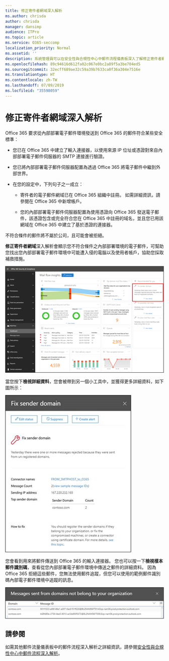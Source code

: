 ```yaml
---
title: 修正寄件者網域深入解析
ms.author: chrisda
author: chrisda
manager: dansimp
audience: ITPro
ms.topic: article
ms.service: O365-seccomp
localization_priority: Normal
ms.assetid: ''
description: 系統管理員可以在安全性與合規性中心中郵件流程儀表板深入了解修正寄件者網域深入解析。
ms.openlocfilehash: 89c94616d612fa02c067e0bc2a89f5a3be704ed5
ms.sourcegitcommit: 32ecff689ae32c59a39b7633ca0f36a304e7516e
ms.translationtype: HT
ms.contentlocale: zh-TW
ms.lasthandoff: 07/09/2019
ms.locfileid: "35598059"
---
```

# <a name="fix-sender-domain-insight"></a>修正寄件者網域深入解析

Office 365 要求從內部部署電子郵件環境發送到 Office 365 的郵件符合某些安全標準：

- 您已在 Office 365 中建立了輸入連接器，以使用來源 IP 位址或憑證對來自內部部署電子郵件伺服器的 SMTP 連接進行驗證。

- 您已將內部部署電子郵件伺服器配置為透過 Office 365 將電子郵件中繼到外部世界。

- 在您的設定中，下列句子之一成立：

  - 寄件者的電子郵件網域已在 Office 365 組織中註冊。 如需詳細資訊，請參閱在 Office 365 中新增帳戶。

  - 您的內部部署電子郵件伺服器配置為使用憑證向 Office 365 發送電子郵件，該憑證包含或完全符合您在 Office 365 中註冊的域名，並且您已用該網域在 Office 365 中建立了基於憑證的連接器。 

不符合條件的郵件將不屬於公司，且可能會被拒絕。

**修正寄件者網域**深入解析會顯示您不符合條件之內部部署環境的電子郵件，可幫助您找出您內部部署電子郵件環境中可能遭入侵的電腦以及使用者帳戶，協助您採取補救措施。

![安全性與合規性中心中郵件流程儀表板的修正寄件者網域深入解析](media/sender-domain-insight-selected.png)

當您按下**檢視詳細資料**，您會被帶到另一個小工具中，並獲得更多詳細資料，如下圖所示：

![修正寄件者網域深入解析的詳細資料小工具](media/sender-domain-view-details.png)

您會看到用來將郵件傳送到 Office 365 的輸入連接器。 您也可以按一下**檢視樣本郵件識別碼**，查看從您內部部署電子郵件環境中傳送之郵件的詳細資料。 因為 Office 365 拒絕這些郵件，您無法使用郵件追蹤，但您可以使用的範例郵件識別碼內部電子郵件環境中追蹤的訊息。

![檢視修正寄件者網域深入解析的樣本郵件識別碼](media/sender-domain-view-sample-message-ids.png)

## <a name="see-also"></a>請參閱

如需其他郵件流量儀表板中的郵件流程深入解析之詳細資訊，請參閱[安全性與合規性中心中郵件流程深入解析](mail-flow-insights-v2.md)。
